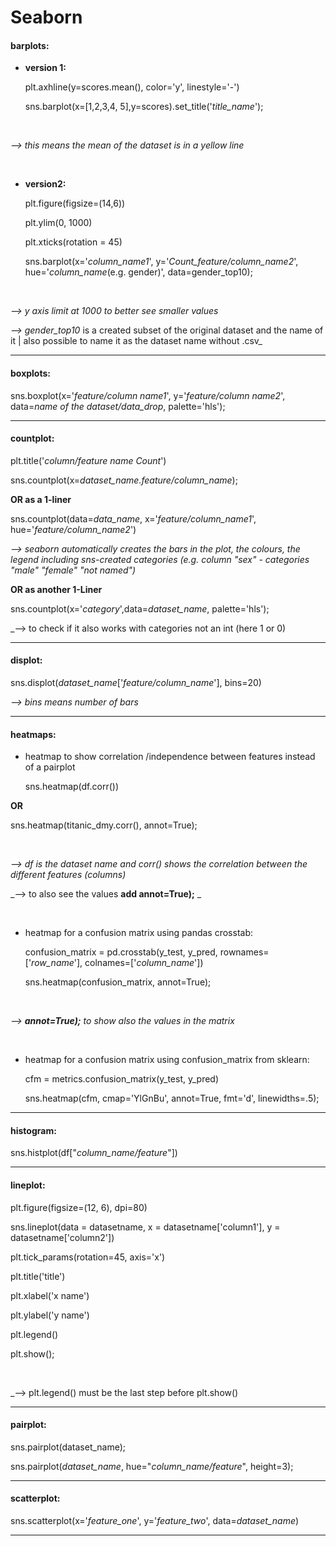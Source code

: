 # __Seaborn__

#### barplots:

* __version 1:__

  plt.axhline(y=scores.mean(), color='y', linestyle='-')

  sns.barplot(x=[1,2,3,4, 5],y=scores).set_title('_title_name_');

<br />

  _--> this means the mean of the dataset is in a yellow line_

<br />

* __version2:__

  plt.figure(figsize=(14,6)) 

  plt.ylim(0, 1000)
  
  plt.xticks(rotation = 45)

  sns.barplot(x='_column_name1_', y='_Count_feature/column_name2_', hue='_column_name_(e.g. gender)', data=gender_top10);
  
<br />

  _--> y axis limit at 1000 to better see smaller values_

  _--> gender_top10_ is a created subset of the original dataset and the name of it | also possible to name it as the dataset name without .csv_


---

#### boxplots:

  sns.boxplot(x='_feature/column name1_', y='_feature/column name2_', data=_name of the dataset/data_drop_, palette='hls');

---

#### countplot:

  plt.title('_column/feature name Count_')

  sns.countplot(x=_dataset_name.feature/column_name_);
  
__OR as a 1-liner__
  
  sns.countplot(data=_data_name_, x='_feature/column_name1_', hue='_feature/column_name2_')
  
  _--> seaborn automatically creates the bars in the plot, the colours, the legend including sns-created categories (e.g. column "sex" - categories "male" "female" "not named")_
  
__OR as another 1-Liner__

  sns.countplot(x='_category_',data=_dataset_name_, palette='hls');
  
  _--> to check if it also works with categories not an int (here 1 or 0)
  

---

#### displot:

sns.displot(_dataset_name_['_feature/column_name_'], bins=20)

_--> bins means number of bars_

---

#### heatmaps:

* heatmap to show correlation /independence between features instead of a pairplot

  sns.heatmap(df.corr())

__OR__

  sns.heatmap(titanic_dmy.corr(), annot=True);

<br />

  _--> df is the dataset name and corr() shows the correlation between the different features (columns)_

  _--> to also see the values __add annot=True);__ _

<br />

* heatmap for a confusion matrix using pandas crosstab: 

  confusion_matrix = pd.crosstab(y_test, y_pred, rownames=['_row_name_'], colnames=['_column_name_'])

  sns.heatmap(confusion_matrix, annot=True);
  
<br />

  _--> __annot=True);__ to show also the values in the matrix_

<br />

* heatmap for a confusion matrix using confusion_matrix from sklearn:

  cfm = metrics.confusion_matrix(y_test, y_pred)

  sns.heatmap(cfm, cmap='YlGnBu', annot=True, fmt='d', linewidths=.5);


---

#### histogram:

  sns.histplot(df["_column_name/feature_"])


---

#### lineplot:

plt.figure(figsize=(12, 6), dpi=80)

sns.lineplot(data = datasetname, x = datasetname['column1'], y = datasetname['column2'])

plt.tick_params(rotation=45, axis='x')

plt.title('title')

plt.xlabel('x name')

plt.ylabel('y name')

plt.legend()

plt.show();

<br />

_--> plt.legend() must be the last step before plt.show()


---

#### pairplot:

  sns.pairplot(dataset_name);

  sns.pairplot(_dataset_name_, hue="_column_name/feature_", height=3);
 

---

#### scatterplot:
  
  sns.scatterplot(x='_feature_one_', y='_feature_two_', data=_dataset_name_)


---
